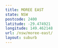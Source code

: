 ```yaml
---
title: MOREE EAST
state: NSW
postcode: 2400
latitude: -29.474921
longitude: 149.462148
url: /nsw/moree-east/
layout: suburb
---
```

